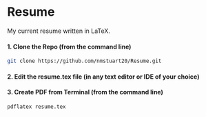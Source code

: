 # Resume
My current resume written in LaTeX.

#### 1. Clone the Repo (from the command line)
```sh
git clone https://github.com/nmstuart20/Resume.git
```

#### 2. Edit the resume.tex file (in any text editor or IDE of your choice)

#### 3. Create PDF from Terminal (from the command line)
```sh
pdflatex resume.tex
```
